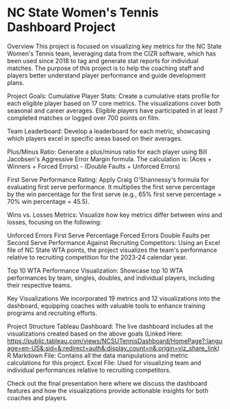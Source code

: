 # NC State Women's Tennis Dashboard Project

Overview
This project is focused on visualizing key metrics for the NC State Women's Tennis team, leveraging data from the CIZR software, which has been used since 2018 to tag and generate stat reports for individual matches. The purpose of this project is to help the coaching staff and players better understand player performance and guide development plans.

Project Goals:
Cumulative Player Stats: Create a cumulative stats profile for each eligible player based on 17 core metrics. The visualizations cover both seasonal and career averages. Eligible players have participated in at least 7 completed matches or logged over 700 points on film.

Team Leaderboard: Develop a leaderboard for each metric, showcasing which players excel in specific areas based on their averages.

Plus/Minus Ratio: Generate a plus/minus ratio for each player using Bill Jacobsen's Aggressive Error Margin formula. The calculation is:
(Aces + Winners + Forced Errors) - (Double Faults + Unforced Errors)

First Serve Performance Rating: Apply Craig O'Shannessy's formula for evaluating first serve performance. It multiplies the first serve percentage by the win percentage for the first serve (e.g., 65% first serve percentage × 70% win percentage = 45.5).

Wins vs. Losses Metrics: Visualize how key metrics differ between wins and losses, focusing on the following:

Unforced Errors
First Serve Percentage
Forced Errors
Double Faults per Second Serve
Performance Against Recruiting Competitors: Using an Excel file of NC State WTA points, the project visualizes the team's performance relative to recruiting competition for the 2023-24 calendar year.

Top 10 WTA Performance Visualization: Showcase top 10 WTA performances by team, singles, doubles, and individual players, including their respective teams.

Key Visualizations
We incorporated 19 metrics and 12 visualizations into the dashboard, equipping coaches with valuable tools to enhance training programs and recruiting efforts.

Project Structure
Tableau Dashboard: The live dashboard includes all the visualizations created based on the above goals (Linked Here: https://public.tableau.com/views/NCSUTennisDashboard/HomePage?:language=en-US&:sid=&:redirect=auth&:display_count=n&:origin=viz_share_link)
R Markdown File: Contains all the data manipulations and metric calculations for this project.
Excel File: Used for visualizing team and individual performances relative to recruiting competitors.

Check out the final presentation here where we discuss the dashboard features and how the visualizations provide actionable insights for both coaches and players.

